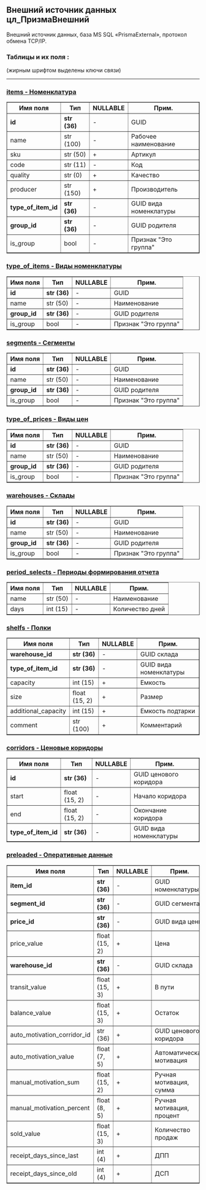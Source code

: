 ## Внешний источник данных цл_ПризмаВнешний

Внешний источник данных, база MS SQL «PrismaExternal», протокол обмена TCP/IP.

### Таблицы и их поля :

(жирным шрифтом выделены ключи связи)

---

<h3><u>items - Номенклатура</u></h3>
<table border=1>
    <tr>
        <th>Имя поля</th>
        <th>Тип</th>
        <th>NULLABLE</th>
        <th>Прим.</th>
    </tr>
    <tr>
        <td><strong>id</strong></td>
        <td><strong>str (36)</strong></td>
        <td>-</td>
        <td>GUID</td>
    </tr>
    <tr>
        <td>name</td>
        <td>str (100)</td>
        <td>-</td>
        <td>Рабочее наименование</td>
    </tr>
    <tr>
        <td>sku</td>
        <td>str (50)</td>
        <td>+</td>
        <td>Артикул</td>
    </tr>
    <tr>
        <td>code</td>
        <td>str (11)</td>
        <td>-</td>
        <td>Код</td>
    </tr>
    <tr>
        <td>quality</td>
        <td>str (0)</td>
        <td>+</td>
        <td>Качество</td>
    </tr>
    <tr>
        <td>producer</td>
        <td>str (150)</td>
        <td>+</td>
        <td>Производитель</td>
    </tr>
    <tr>
        <td><strong>type_of_item_id</strong></td>
        <td><strong>str (36)</strong></td>
        <td>-</td>
        <td>GUID вида номенклатуры</td>
    </tr>
    <tr>
        <td><strong>group_id</strong></td>
        <td><strong>str (36)</strong></td>
        <td>-</td>
        <td>GUID родителя</td>
    </tr>
    <tr>
        <td>is_group</td>
        <td>bool</td>
        <td>-</td>
        <td>Признак "Это группа"</td>
    </tr>
</table border=1>

<h3><u>type_of_items - Виды номенклатуры</u></h3>
<table border=1>
    <tr>
        <th>Имя поля</th>
        <th>Тип</th>
        <th>NULLABLE</th>
        <th>Прим.</th>
    </tr>
    <tr>
        <td><strong>id</strong></td>
        <td><strong>str (36)</strong></td>
        <td>-</td>
        <td>GUID</td>
    </tr>
    <tr>
        <td>name</td>
        <td>str (50)</td>
        <td>-</td>
        <td>Наименование</td>
    </tr>
    <tr>
        <td><strong>group_id</strong></td>
        <td><strong>str (36)</strong></td>
        <td>-</td>
        <td>GUID родителя</td>
    </tr>
    <tr>
        <td>is_group</td>
        <td>bool</td>
        <td>-</td>
        <td>Признак "Это группа"</td>
    </tr>
</table border=1>

<h3><u>segments - Сегменты</u></h3>
<table border=1>
    <tr>
        <th>Имя поля</th>
        <th>Тип</th>
        <th>NULLABLE</th>
        <th>Прим.</th>
    </tr>
    <tr>
        <td><strong>id</strong></td>
        <td><strong>str (36)</strong></td>
        <td>-</td>
        <td>GUID</td>
    </tr>
    <tr>
        <td>name</td>
        <td>str (50)</td>
        <td>-</td>
        <td>Наименование</td>
    </tr>
    <tr>
        <td><strong>group_id</strong></td>
        <td><strong>str (36)</strong></td>
        <td>-</td>
        <td>GUID родителя</td>
    </tr>
    <tr>
        <td>is_group</td>
        <td>bool</td>
        <td>-</td>
        <td>Признак "Это группа"</td>
    </tr>
</table border=1>

<h3><u>type_of_prices - Виды цен</u></h3>
<table border=1>
    <tr>
        <th>Имя поля</th>
        <th>Тип</th>
        <th>NULLABLE</th>
        <th>Прим.</th>
    </tr>
    <tr>
        <td><strong>id</strong></td>
        <td><strong>str (36)</strong></td>
        <td>-</td>
        <td>GUID</td>
    </tr>
    <tr>
        <td>name</td>
        <td>str (50)</td>
        <td>-</td>
        <td>Наименование</td>
    </tr>
    <tr>
        <td><strong>group_id</strong></td>
        <td><strong>str (36)</strong></td>
        <td>-</td>
        <td>GUID родителя</td>
    </tr>
    <tr>
        <td>is_group</td>
        <td>bool</td>
        <td>-</td>
        <td>Признак "Это группа"</td>
    </tr>
</table border=1>

<h3><u>warehouses - Склады</u></h3>
<table border=1>
    <tr>
        <th>Имя поля</th>
        <th>Тип</th>
        <th>NULLABLE</th>
        <th>Прим.</th>
    </tr>
    <tr>
        <td><strong>id</strong></td>
        <td><strong>str (36)</strong></td>
        <td>-</td>
        <td>GUID</td>
    </tr>
    <tr>
        <td>name</td>
        <td>str (50)</td>
        <td>-</td>
        <td>Наименование</td>
    </tr>
    <tr>
        <td><strong>group_id</strong></td>
        <td><strong>str (36)</strong></td>
        <td>-</td>
        <td>GUID родителя</td>
    </tr>
    <tr>
        <td>is_group</td>
        <td>bool</td>
        <td>-</td>
        <td>Признак "Это группа"</td>
    </tr>
</table border=1>

<h3><u>period_selects - Периоды формирования отчета</u></h3>
<table border=1>
    <tr>
        <th>Имя поля</th>
        <th>Тип</th>
        <th>NULLABLE</th>
        <th>Прим.</th>
    </tr>
    <tr>
        <td>name</td>
        <td>str (50)</td>
        <td>-</td>
        <td>Наименование</td>
    </tr>
    <tr>
        <td>days</td>
        <td>int (15)</td>
        <td>-</td>
        <td>Количество дней</td>
    </tr>
</table border=1>

<h3><u>shelfs - Полки</u></h3>
<table border=1>
    <tr>
        <th>Имя поля</th>
        <th>Тип</th>
        <th>NULLABLE</th>
        <th>Прим.</th>
    </tr>
    <tr>
        <td><strong>warehouse_id</strong></td>
        <td><strong>str (36)</strong></td>
        <td>-</td>
        <td>GUID склада</td>
    </tr>
    <tr>
        <td><strong>type_of_item_id</strong></td>
        <td><strong>str (36)</strong></td>
        <td>-</td>
        <td>GUID вида номенклатуры</td>
    </tr>
    <tr>
        <td>capacity</td>
        <td>int (15)</td>
        <td>+</td>
        <td>Емкость</td>
    </tr>
    <tr>
        <td>size</td>
        <td>float (15, 2)</td>
        <td>+</td>
        <td>Размер</td>
    </tr>
    <tr>
        <td>additional_capacity</td>
        <td>int (15)</td>
        <td>+</td>
        <td>Емкость подтарки</td>
    </tr>
    <tr>
        <td>comment</td>
        <td>str (100)</td>
        <td>+</td>
        <td>Комментарий</td>
    </tr>
</table border=1>

<h3><u>corridors - Ценовые коридоры</u></h3>
<table border=1>
    <tr>
        <th>Имя поля</th>
        <th>Тип</th>
        <th>NULLABLE</th>
        <th>Прим.</th>
    </tr>
    <tr>
        <td><strong>id</strong></td>
        <td><strong>str (36)</strong></td>
        <td>-</td>
        <td>GUID ценового коридора</td>
    </tr>
    <tr>
        <td>start</td>
        <td>float (15, 2)</td>
        <td>-</td>
        <td>Начало коридора</td>
    </tr>
    <tr>
        <td>end</td>
        <td>float (15, 2)</td>
        <td>-</td>
        <td>Окончание коридора</td>
    </tr>
    <tr>
        <td><strong>type_of_item_id</strong></td>
        <td><strong>str (36)</strong></td>
        <td>-</td>
        <td>GUID вида номенклатуры</td>
    </tr>
</table border=1>

<h3><u>preloaded - Оперативные данные</u></h3>
<table border=1>
    <tr>
        <th>Имя поля</th>
        <th>Тип</th>
        <th>NULLABLE</th>
        <th>Прим.</th>
    </tr>
    <tr>
        <td><strong>item_id</strong></td>
        <td><strong>str (36)</strong></td>
        <td>-</td>
        <td>GUID номенклатуры</td>
    </tr>
    <tr>
        <td><strong>segment_id</strong></td>
        <td><strong>str (36)</strong></td>
        <td>-</td>
        <td>GUID сегмента</td>
    </tr>
    <tr>
        <td><strong>price_id</strong></td>
        <td><strong>str (36)</strong></td>
        <td>-</td>
        <td>GUID вида цены</td>
    </tr>
    <tr>
        <td>price_value</td>
        <td>float (15, 2)</td>
        <td>+</td>
        <td>Цена</td>
    </tr>
    <tr>
        <td><strong>warehouse_id</strong></td>
        <td><strong>str (36)</strong></td>
        <td>-</td>
        <td>GUID склада</td>
    </tr>
    <tr>
        <td>transit_value</td>
        <td>float (15, 3)</td>
        <td>+</td>
        <td>В пути</td>
    </tr>
    <tr>
        <td>balance_value</td>
        <td>float (15, 3)</td>
        <td>+</td>
        <td>Остаток</td>
    </tr>
    <tr>
        <td>auto_motivation_corridor_id</td>
        <td>str (36)</td>
        <td>+</td>
        <td>GUID ценового коридора</td>
    </tr>
    <tr>
        <td>auto_motivation_value</td>
        <td>float (7, 5)</td>
        <td>+</td>
        <td>Автоматическая мотивация</td>
    </tr>
    <tr>
        <td>manual_motivation_sum</td>
        <td>float (15, 2)</td>
        <td>+</td>
        <td>Ручная мотивация, сумма</td>
    </tr>
    <tr>
        <td>manual_motivation_percent</td>
        <td>float (8, 5)</td>
        <td>+</td>
        <td>Ручная мотивация, процент</td>
    </tr>
    <tr>
        <td>sold_value</td>
        <td>float (15, 3)</td>
        <td>+</td>
        <td>Количество продаж</td>
    </tr>
    <tr>
        <td>receipt_days_since_last</td>
        <td>int (4)</td>
        <td>+</td>
        <td>ДПП</td>
    </tr>
    <tr>
        <td>receipt_days_since_old</td>
        <td>int (4)</td>
        <td>+</td>
        <td>ДСП</td>
    </tr>
</table border=1>